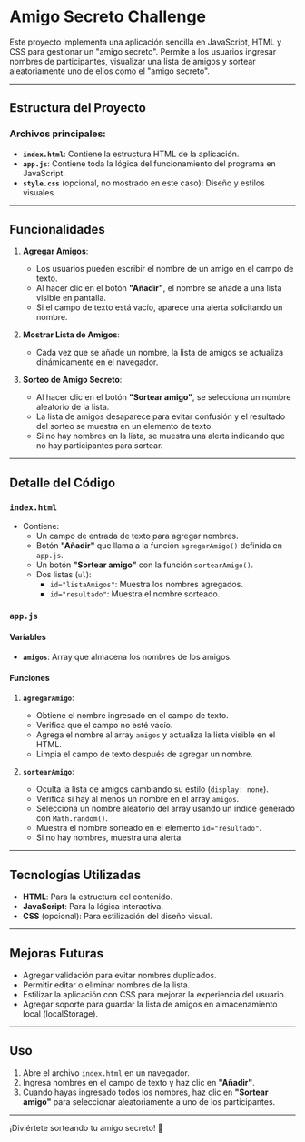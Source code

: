 # Amigo Secreto Challenge

Este proyecto implementa una aplicación sencilla en JavaScript, HTML y CSS para gestionar un "amigo secreto". Permite a los usuarios ingresar nombres de participantes, visualizar una lista de amigos y sortear aleatoriamente uno de ellos como el "amigo secreto".

---

## Estructura del Proyecto

### Archivos principales:
- **`index.html`**: Contiene la estructura HTML de la aplicación.
- **`app.js`**: Contiene toda la lógica del funcionamiento del programa en JavaScript.
- **`style.css`** (opcional, no mostrado en este caso): Diseño y estilos visuales.

---

## Funcionalidades

1. **Agregar Amigos**:
   - Los usuarios pueden escribir el nombre de un amigo en el campo de texto.
   - Al hacer clic en el botón **"Añadir"**, el nombre se añade a una lista visible en pantalla.
   - Si el campo de texto está vacío, aparece una alerta solicitando un nombre.

2. **Mostrar Lista de Amigos**:
   - Cada vez que se añade un nombre, la lista de amigos se actualiza dinámicamente en el navegador.

3. **Sorteo de Amigo Secreto**:
   - Al hacer clic en el botón **"Sortear amigo"**, se selecciona un nombre aleatorio de la lista.
   - La lista de amigos desaparece para evitar confusión y el resultado del sorteo se muestra en un elemento de texto.
   - Si no hay nombres en la lista, se muestra una alerta indicando que no hay participantes para sortear.

---

## Detalle del Código

### `index.html`

- Contiene:
  - Un campo de entrada de texto para agregar nombres.
  - Botón **"Añadir"** que llama a la función `agregarAmigo()` definida en `app.js`.
  - Un botón **"Sortear amigo"** con la función `sortearAmigo()`.
  - Dos listas (`ul`):
    - `id="listaAmigos"`: Muestra los nombres agregados.
    - `id="resultado"`: Muestra el nombre sorteado.

### `app.js`

#### Variables
- **`amigos`**: Array que almacena los nombres de los amigos.

#### Funciones

1. **`agregarAmigo`**:
   - Obtiene el nombre ingresado en el campo de texto.
   - Verifica que el campo no esté vacío.
   - Agrega el nombre al array `amigos` y actualiza la lista visible en el HTML.
   - Limpia el campo de texto después de agregar un nombre.

2. **`sortearAmigo`**:
   - Oculta la lista de amigos cambiando su estilo (`display: none`).
   - Verifica si hay al menos un nombre en el array `amigos`.
   - Selecciona un nombre aleatorio del array usando un índice generado con `Math.random()`.
   - Muestra el nombre sorteado en el elemento `id="resultado"`.
   - Si no hay nombres, muestra una alerta.

---

## Tecnologías Utilizadas

- **HTML**: Para la estructura del contenido.
- **JavaScript**: Para la lógica interactiva.
- **CSS** (opcional): Para estilización del diseño visual.

---

## Mejoras Futuras
- Agregar validación para evitar nombres duplicados.
- Permitir editar o eliminar nombres de la lista.
- Estilizar la aplicación con CSS para mejorar la experiencia del usuario.
- Agregar soporte para guardar la lista de amigos en almacenamiento local (localStorage).

---

## Uso
1. Abre el archivo `index.html` en un navegador.
2. Ingresa nombres en el campo de texto y haz clic en **"Añadir"**.
3. Cuando hayas ingresado todos los nombres, haz clic en **"Sortear amigo"** para seleccionar aleatoriamente a uno de los participantes.

---

¡Diviértete sorteando tu amigo secreto! 🎁

